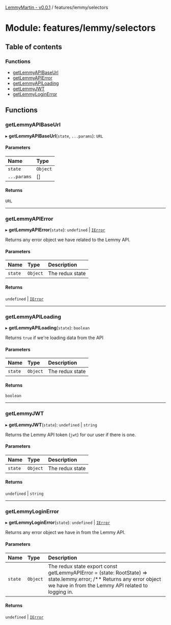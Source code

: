 [LemmyMartin - v0.0.1](../README.md) / features/lemmy/selectors

# Module: features/lemmy/selectors

## Table of contents

### Functions

- [getLemmyAPIBaseUrl](features_lemmy_selectors.md#getlemmyapibaseurl)
- [getLemmyAPIError](features_lemmy_selectors.md#getlemmyapierror)
- [getLemmyAPILoading](features_lemmy_selectors.md#getlemmyapiloading)
- [getLemmyJWT](features_lemmy_selectors.md#getlemmyjwt)
- [getLemmyLoginError](features_lemmy_selectors.md#getlemmyloginerror)

## Functions

### getLemmyAPIBaseUrl

▸ **getLemmyAPIBaseUrl**(`state`, `...params`): `URL`

#### Parameters

| Name | Type |
| :------ | :------ |
| `state` | `Object` |
| `...params` | [] |

#### Returns

`URL`

___

### getLemmyAPIError

▸ **getLemmyAPIError**(`state`): `undefined` \| [`IError`](../interfaces/types.IError.md)

Returns any error object we have related to the Lemmy API.

#### Parameters

| Name | Type | Description |
| :------ | :------ | :------ |
| `state` | `Object` | The redux state |

#### Returns

`undefined` \| [`IError`](../interfaces/types.IError.md)

___

### getLemmyAPILoading

▸ **getLemmyAPILoading**(`state`): `boolean`

Returns `true` if we're loading data from the API

#### Parameters

| Name | Type | Description |
| :------ | :------ | :------ |
| `state` | `Object` | The redux state |

#### Returns

`boolean`

___

### getLemmyJWT

▸ **getLemmyJWT**(`state`): `undefined` \| `string`

Returns the Lemmy API token (`jwt`) for our user if there is one.

#### Parameters

| Name | Type | Description |
| :------ | :------ | :------ |
| `state` | `Object` | The redux state |

#### Returns

`undefined` \| `string`

___

### getLemmyLoginError

▸ **getLemmyLoginError**(`state`): `undefined` \| [`IError`](../interfaces/types.IError.md)

Returns any error object we have in from the Lemmy API.

#### Parameters

| Name | Type | Description |
| :------ | :------ | :------ |
| `state` | `Object` | The redux state export const getLemmyAPIError = (state: RootState) => state.lemmy.error; /** Returns any error object we have in from the Lemmy API related to logging in. |

#### Returns

`undefined` \| [`IError`](../interfaces/types.IError.md)
